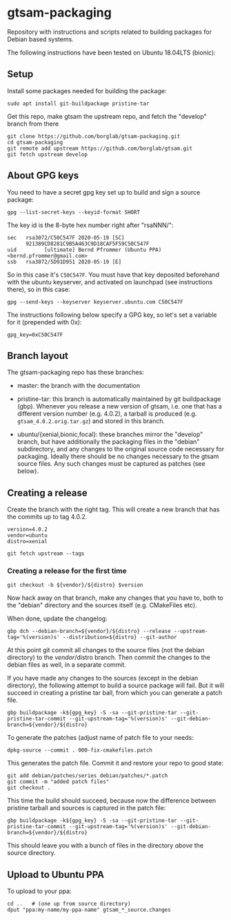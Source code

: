 # gtsam-packaging

Repository with instructions and scripts related to building
packages for Debian based systems.

The following instructions have been tested on Ubuntu 18.04LTS (bionic):

## Setup

Install some packages needed for building the package:

    sudo apt install git-buildpackage pristine-tar

Get this repo, make gtsam the upstream repo, and fetch the "develop"
branch from there

    git clone https://github.com/borglab/gtsam-packaging.git
	cd gtsam-packaging
    git remote add upstream https://github.com/borglab/gtsam.git
	git fetch upstream develop

## About GPG keys

You need to have a secret gpg key set up to build and sign a source package:

    gpg --list-secret-keys --keyid-format SHORT

The key id is the 8-byte hex number right after "rsaNNN/":

    sec   rsa3072/C50C547F 2020-05-19 [SC]
          921389CD8281C9B5A463C9D18CAF5F59C50C547F
    uid         [ultimate] Bernd Pfrommer (Ubuntu PPA) <bernd.pfrommer@gmail.com>
    ssb   rsa3072/5D91D951 2020-05-19 [E]

So in this case it's ``C50C547F``. You must have that key deposited beforehand with the ubuntu keyserver, and activated on launchpad (see instructions there), so in this case:

    gpg --send-keys --keyserver keyserver.ubuntu.com C50C547F

The instructions following below specify a GPG key, so let's set a variable for it (prepended with 0x):

    gpg_key=0xC50C547F


## Branch layout

The gtsam-packaging repo has these branches:

- master: the branch with the documentation

- pristine-tar: this branch is automatically maintained by git
  buildpackage (gbp). Whenever you release a new version of gtsam,
  i.e. one that has a different version number (e.g. 4.0.2), a tarball
  is produced (e.g. ``gtsam_4.0.2.orig.tar.gz``) and stored in this
  branch.

- ubuntu/{xenial,bionic,focal}: these branches mirror the
  "develop" branch, but have additionally the packaging files in the
  "debian" subdirectory, and any changes to the original source
  code necessary for packaging. Ideally there should be no changes
  necessary to the gtsam source files. Any such changes must be
  captured as patches (see below).

## Creating a release

Create the branch with the right tag. This will create a new branch
that has the commits up to tag 4.0.2.

    version=4.0.2
    vendor=ubuntu
    distro=xenial

    git fetch upstream --tags


### Creating a release for the first time

    git checkout -b ${vendor}/${distro} $version

Now hack away on that branch, make any changes that you have to, both
to the "debian" directory and the sources itself (e.g. CMakeFiles etc).

When done, update the changelog:

    gbp dch --debian-branch=${vendor}/${distro} --release --upstream-tag='%(version)s' --distribution=${distro} --git-author

At this point git commit all changes to the source files (not the
debian directory) to the $vendor/$distro branch. Then commit the
changes to the debian files as well, in a separate commit.

If you have made any changes to the sources (except in the debian
directory), the following attempt to build a source package  will
fail. But it will succeed in creating a pristine tar ball, from which
you can generate a patch file.

    gbp buildpackage -k${gpg_key} -S -sa --git-pristine-tar --git-pristine-tar-commit --git-upstream-tag='%(version)s' --git-debian-branch=${vendor}/${distro}


To generate the patches (adjust name of patch file to your needs:

    dpkg-source --commit . 000-fix-cmakefiles.patch

This generates the patch file. Commit it and restore your repo to good state:

    git add debian/patches/series debian/patches/*.patch
	git commit -m "added patch files"
    git checkout .
	
This time the build should succeed, because now the difference between
pristine tarball and sources is captured in the patch file:

    gbp buildpackage -k${gpg_key} -S -sa --git-pristine-tar --git-pristine-tar-commit --git-upstream-tag='%(version)s' --git-debian-branch=${vendor}/${distro}

This should leave you with a bunch of files in the directory *above*
the source directory.

## Upload to Ubuntu PPA

To upload to your ppa:

    cd ..   # (one up from source directory)
    dput "ppa:my-name/my-ppa-name" gtsam_*_source.changes



